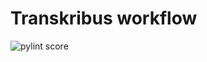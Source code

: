 Transkribus workflow
====================
![pylint score](https://mperlet.github.io/pybadge/badges/8.47.svg)
